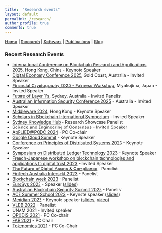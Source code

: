 ```yaml
---
title:  "Research events"
layout: default
permalink: /research/
author_profile: true
comments: true
---
```


[Home](../index) | [Research](../research) | [Software](../software) | [Publications](../publications) | [Blog](../blog)

### Recent Research Events

- [International Conference on Blockchain Research and Applications 2025](https://bcra-conf.github.io/2025/), Hong Kong, China - Keynote Speaker
- [Digital Economy Conference 2025](https://www.deconference.com.au/), Gold Coast, Australia - Invited Speaker
- [Financial Cryptography 2025 - Fairness Workshop](https://fc25.ifca.ai/cfp.html), Miyakojima, Japan - Invited Speaker
- [Future of Layer 1's](https://www.youtube.com/watch?v=G9wFLfC0WYo&t=1154s), Sydney, Australia - Invited Panelist
- [Australian Information Security Conference 2025](https://sites.google.com/view/aisc2025/home?authuser=0) - Australia - Invited Speaker
- [Middleware 2024](https://middleware-conf.github.io/2024/), Hong Kong - Keynote Speaker
- [Scholars in Blockchain International Symposium](https://britishblockchainassociation.org/sibis2024/) - Invited Speaker
- [Sydney Knowledge Hub](https://www.sydney.edu.au/engage/industry-business-partnerships/sydney-knowledge-hub.html) - Research Showcase Panelist 
- [Science and Engineering of Consensus](https://tselab.stanford.edu/workshop-sbc24/) - Invited Speaker
- [ApPLIED@PODC 2024](https://www.cse.chalmers.se/~elad/ApPLIED2024/) - PC Co-chair
- [Google Cloud Summit](https://cloudonair.withgoogle.com/events/summit-sydney-2024) - Keynote Speaker
- [Conference on Principles of Distributed Systems 2023](https://xdefago.github.io/opodis23/) - Keynote Speaker
- [Symposium on Distributed Ledger Technology 2023](https://symposium-dlt.org/) - Keynote Speaker
- [French-Japanese workshop on blockchain technologies and applications to digital trust 2023](https://dal.sfc.keio.ac.jp/en/events/2023_10_23-fr-jp-ws/) - Invited Speaker
- [The Future of Digital Assets & Compliance](https://dfcrc.com.au/) - Panelist
- [FinTech Australia Intersekt 2023](https://www.intersektfestival.com/) - Panelist
- [Blockchain week 2023](https://blockchainweek.com.au/) - Panelist
- [EuroSys 2023](https://2023.eurosys.org/) - Speaker ([slides](../slides/EuroSys2023.pdf))
- [Australian Blockchain Security Summit 2023](https://blockchainaustralia.org/australian-blockchain-security-summit/) - Panelist
- [ACE Summer School 2023](https://acesummerschool.github.io/) - Keynote speaker ([slides](../slides/TPS-2023.pdf))
- [Meridian 2022](https://meridian.stellar.org/speakers) - Keynote speaker ([slides](../slides/gramoli-meridian22-final.pdf), [video](https://youtu.be/E4Ie7gb41PY))
- [VLDB 2022](https://vldb.org/2022/?program-schedule-panel) - Panelist
- [UNAM 2021](https://youtu.be/wB5T2G6wZ5g) - Invited speaker
- [OPODIS 2021](https://opodis2021.unistra.fr/) - PC Co-chair
- [FAB 2021](https://scfab.github.io/2021/) - PC Chair
- [Tokenomics 2021](https://sites.google.com/nyu.edu/tokenomics2021) - PC Co-Chair
